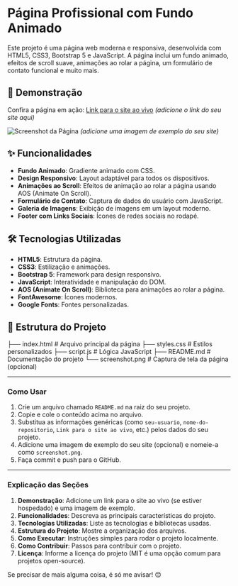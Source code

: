 # Página Profissional com Fundo Animado

Este projeto é uma página web moderna e responsiva, desenvolvida com HTML5, CSS3, Bootstrap 5 e JavaScript. A página inclui um fundo animado, efeitos de scroll suave, animações ao rolar a página, um formulário de contato funcional e muito mais.

## 🚀 Demonstração

Confira a página em ação: [Link para o site ao vivo](#) *(adicione o link do seu site aqui)*

![Screenshot da Página](screenshot.png) *(adicione uma imagem de exemplo do seu site)*

## ✨ Funcionalidades

- **Fundo Animado**: Gradiente animado com CSS.
- **Design Responsivo**: Layout adaptável para todos os dispositivos.
- **Animações ao Scroll**: Efeitos de animação ao rolar a página usando AOS (Animate On Scroll).
- **Formulário de Contato**: Captura de dados do usuário com JavaScript.
- **Galeria de Imagens**: Exibição de imagens em um layout moderno.
- **Footer com Links Sociais**: Ícones de redes sociais no rodapé.

## 🛠️ Tecnologias Utilizadas

- **HTML5**: Estrutura da página.
- **CSS3**: Estilização e animações.
- **Bootstrap 5**: Framework para design responsivo.
- **JavaScript**: Interatividade e manipulação do DOM.
- **AOS (Animate On Scroll)**: Biblioteca para animações ao rolar a página.
- **FontAwesome**: Ícones modernos.
- **Google Fonts**: Fontes personalizadas.

## 📂 Estrutura do Projeto
├── index.html # Arquivo principal da página
├── styles.css # Estilos personalizados
├── script.js # Lógica JavaScript
├── README.md # Documentação do projeto
└── screenshot.png # Captura de tela da página (opcional)


---

### Como Usar

1. Crie um arquivo chamado `README.md` na raiz do seu projeto.
2. Copie e cole o conteúdo acima no arquivo.
3. Substitua as informações genéricas (como `seu-usuario`, `nome-do-repositorio`, `Link para o site ao vivo`, etc.) pelos dados do seu projeto.
4. Adicione uma imagem de exemplo do seu site (opcional) e nomeie-a como `screenshot.png`.
5. Faça commit e push para o GitHub.

---

### Explicação das Seções

1. **Demonstração**: Adicione um link para o site ao vivo (se estiver hospedado) e uma imagem de exemplo.
2. **Funcionalidades**: Descreva as principais características do projeto.
3. **Tecnologias Utilizadas**: Liste as tecnologias e bibliotecas usadas.
4. **Estrutura do Projeto**: Mostre a organização dos arquivos.
5. **Como Executar**: Instruções simples para rodar o projeto localmente.
6. **Como Contribuir**: Passos para contribuir com o projeto.
7. **Licença**: Informe a licença do projeto (MIT é uma opção comum para projetos open-source).

Se precisar de mais alguma coisa, é só me avisar! 😊
